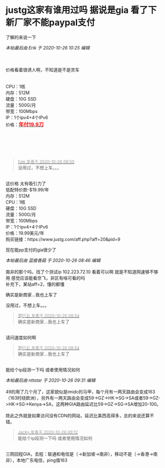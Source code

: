 # justg这家有谁用过吗 据说是gia 看了下新厂家不能paypal支付


了解的来说一下

<i class="pstatus"> 本帖最后由 Erik 于 2020-10-26 10:25 编辑 </i><br />
<br />
<br />
<br />
价格看着很诱人啊，不知道是不是灵车<br />
<br />
<br />
CPU：1核<br />
内存：512M<br />
硬盘：10G SSD<br />
流量：500G/月<br />
带宽：100Mbps<br />
IP：1个ipv4+4个IPv6<br />
价格：<a href="https://cutt.ly/justg" target="_blank"><font color="red"><strong><font size="3">年付19.9刀</font></strong></font></a> <br />
<br />
<br />
<br />
<br />
<br />


<div class="quote"><blockquote><font size="2"><a href="https://www.hostloc.com/forum.php?mod=redirect&amp;goto=findpost&amp;pid=9352340&amp;ptid=758444" target="_blank"><font color="#999999">fule 发表于 2020-10-26 08:55</font></a></font><br />
没用过，不想上车。。。</blockquote></div><br />
这价格 太有吸引力了<br />
低配特价款-$19.99/年<br />
内存：512M<br />
CPU：1核<br />
硬盘：10G SSD<br />
流量：500G/月<br />
带宽：100Mbps<br />
IP：1个ipv4+4个IPv6<br />
价格：19.99美元/年<br />
购买链接：https://www.justg.com/aff.php?aff=20&amp;pid=9

现在能pp支付的gia很少了

<i class="pstatus"> 本帖最后由 蓝瘦香菇 于 2020-10-26 08:46 编辑 </i><br />
<br />
南非的那个吗，找了个测试ip 102.223.72.10 看着可以啊 就是不知道网速够不够用 感觉应该能看奈飞，非区有啥可看的吗<img src="static/image/smiley/default/lol.gif" smilieid="12" border="0" alt="" /><br />
补充下，某站aff=2，懂的都懂<img src="static/image/smiley/yct/008.gif" smilieid="39" border="0" alt="" /> 

确实是新商家...我也上车了

没用过，不想上车。。。

<div class="quote"><blockquote><font size="2"><a href="https://www.hostloc.com/forum.php?mod=redirect&amp;goto=findpost&amp;pid=9352331&amp;ptid=758444" target="_blank"><font color="#999999">楚行云 发表于 2020-10-26 08:54</font></a></font><br />
确实是新商家...我也上车了</blockquote></div><br />
请问速度如何啊<img src="static/image/smiley/yct/010.gif" smilieid="41" border="0" alt="" />

<div class="quote"><blockquote><font size="2"><a href="https://www.hostloc.com/forum.php?mod=redirect&amp;goto=findpost&amp;pid=9352331&amp;ptid=758444" target="_blank"><font color="#999999">楚行云 发表于 2020-10-26 08:54</font></a></font><br />
确实是新商家...我也上车了</blockquote></div><br />
能给个ip段测一下吗 或者使用情况如何

<i class="pstatus"> 本帖最后由 nttstar 于 2020-10-26 09:31 编辑 </i><br />
<br />
49的用了几个月了，这家貌似是imidc的马甲，每个月有一两天路由会变成163（163时绕欧洲），另外有一两天路由会变成59-&gt;GZ-&gt;HK-&gt;SG-&gt;SA或者59-&gt;GZ-&gt;HK-&gt;SG-&gt;Kenya-&gt;SA，这两种GIA路由延迟比59-&gt;GZ-&gt;SG-&gt;SA增加20-100。<br />
<br />
除此之外就是如果访问没有CDN的网站，延迟比美西高得多，总的来说还算不错。

<div class="quote"><blockquote><font size="2"><a href="https://www.hostloc.com/forum.php?mod=redirect&amp;goto=findpost&amp;pid=9352412&amp;ptid=758444" target="_blank"><font color="#999999">Jacky 发表于 2020-10-26 09:12</font></a></font><br />
能给个ip段测一下吗 或者使用情况如何</blockquote></div><br />
三网回程GIA，去程：联通和电信是（-&gt;新加坡-&gt;南非），移动不是（-&gt;香港-&gt;南非），本地广东电信，ping值163
